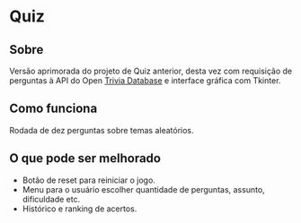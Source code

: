 # Quiz

## Sobre
Versão aprimorada do projeto de Quiz anterior, desta vez com requisição de perguntas à API do Open [Trivia Database](https://opentdb.com/api_config.php) e interface gráfica com Tkinter.

## Como funciona
Rodada de dez perguntas sobre temas aleatórios.

## O que pode ser melhorado
- Botão de reset para reiniciar o jogo.
- Menu para o usuário escolher quantidade de perguntas, assunto, dificuldade etc.
- Histórico e ranking de acertos.

